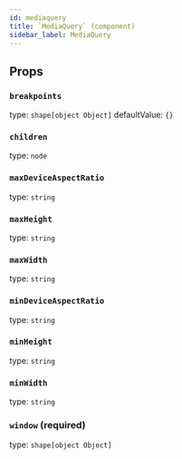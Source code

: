 ```yaml
---
id: mediaquery
title: `MediaQuery` (component)
sidebar_label: MediaQuery
---
```



Props
-----

### `breakpoints`

type: `shape[object Object]`
defaultValue: `{}`


### `children`

type: `node`


### `maxDeviceAspectRatio`

type: `string`


### `maxHeight`

type: `string`


### `maxWidth`

type: `string`


### `minDeviceAspectRatio`

type: `string`


### `minHeight`

type: `string`


### `minWidth`

type: `string`


### `window` (required)

type: `shape[object Object]`

